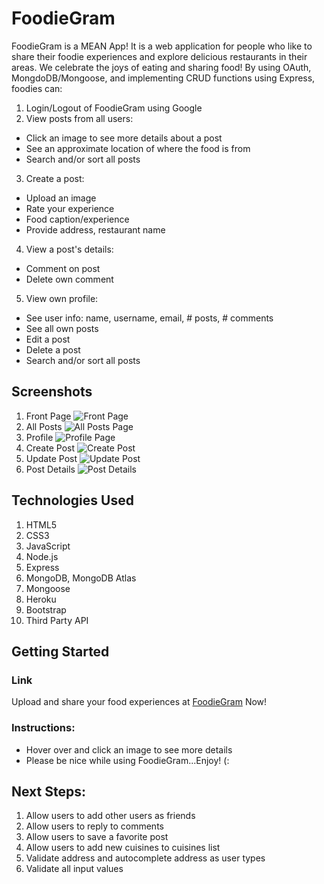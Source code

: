 # FoodieGram
FoodieGram is a MEAN App! It is a web application for people who like to share their foodie experiences and explore delicious restaurants in their areas. We celebrate the joys of eating and sharing food! By using OAuth, MongdoDB/Mongoose, and implementing CRUD functions using Express, foodies can:
1. Login/Logout of FoodieGram using Google
2. View posts from all users:
- Click an image to see more details about a post
- See an approximate location of where the food is from
- Search and/or sort all posts
3. Create a post:
- Upload an image
- Rate your experience
- Food caption/experience
- Provide address, restaurant name
4. View a post's details:
- Comment on post
- Delete own comment
5. View own profile:
- See user info: name, username, email, # posts, # comments
- See all own posts
- Edit a post
- Delete a post
- Search and/or sort all posts

## Screenshots
1. Front Page
![Front Page](https://i.imgur.com/H4QSCdy.jpg)
2. All Posts
![All Posts Page](https://i.imgur.com/LAIEfbK.png)
3. Profile
![Profile Page](https://i.imgur.com/ItJ1Fiw.png)
4. Create Post
![Create Post](https://i.imgur.com/N8oqMka.png)
5. Update Post
![Update Post](https://i.imgur.com/VOXkIaN.png)
6. Post Details
![Post Details](https://i.imgur.com/2AoijdS.png)

## Technologies Used
1. HTML5
2. CSS3
3. JavaScript
4. Node.js
5. Express
6. MongoDB, MongoDB Atlas
7. Mongoose
8. Heroku
9. Bootstrap
10. Third Party API

## Getting Started
### Link
Upload and share your food experiences at
[FoodieGram](https://ec-foodiegram.herokuapp.com)
Now! 

### Instructions:
- Hover over and click an image to see more details
- Please be nice while using FoodieGram...Enjoy! (: 

## Next Steps:
1. Allow users to add other users as friends
2. Allow users to reply to comments
3. Allow users to save a favorite post
4. Allow users to add new cuisines to cuisines list
5. Validate address and autocomplete address as user types
6. Validate all input values